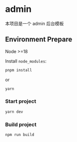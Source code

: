 # admin

本项目是一个 admin 后台模板

## Environment Prepare

Node >=18

Install `node_modules`:

```bash
pnpm install
```

or

```bash
yarn
```

### Start project

```bash
yarn dev
```

### Build project

```bash
npm run build
```
